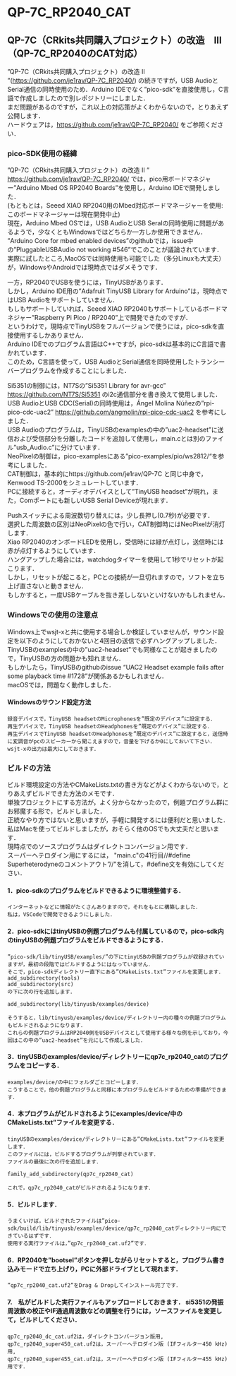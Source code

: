 # QP-7C_RP2040_CAT
## QP-7C（CRkits共同購入プロジェクト）の改造　III （QP-7C_RP2040のCAT対応）

 ”QP-7C（CRkits共同購入プロジェクト）の改造 II ”(https://github.com/je1rav/QP-7C_RP2040/) の続きですが，USB AudioとSerial通信の同時使用のため．Arduino IDEでなく”pico-sdk”を直接使用し，C言語で作成しましたので別レポジトリーにしました．  
まだ問題があるのですが，これ以上の対応策がよくわからないので，とりあえず公開します．  
ハードウェアは，https://github.com/je1rav/QP-7C_RP2040/ をご参照ください．  

### pico-SDK使用の経緯
 ”QP-7C（CRkits共同購入プロジェクト）の改造 II ” https://github.com/je1rav/QP-7C_RP2040/ では，pico用ボードマネジャー”Arduino Mbed OS RP2040 Boards”を使用し，Arduino IDEで開発しました．  
(もともとは，Seeed XIAO RP2040用のMbed対応ボードマネージャーを使用: このボードマネージャーは現在開発中止)  
現在，Arduino Mbed OSでは，USB AudioとUSB Seralの同時使用に問題があるようで，少なくともWindowsではどちらか一方しか使用できません．  
”Arduino Core for mbed enabled devices”のgithubでは，issue中の”PluggableUSBAudio not working #546”でこのことが議論されています．  
実際に試したところ,MacOSでは同時使用も可能でした（多分Linuxも大丈夫）が，WindowsやAndroidでは現時点ではダメそうです．  

一方，RP2040でUSBを使うには，TinyUSBがあります．  
しかし，Arduino IDE用の”Adafruit TinyUSB Library for Arduino”は，現時点ではUSB Audioをサポートしていません．  
もしもサポートしていれば，Seeed XIAO RP2040もサポートしているボードマネジャー”Raspberry Pi Pico / RP2040”上で開発できたのですが．  
というわけで，現時点でTinyUSBをフルバージョンで使うには，pico-sdkを直接使用するしかありません．  
Arduino IDEでのプログラム言語はC++ですが，pico-sdkは基本的にC言語で書かれています．  
このため，C言語を使って，USB AudioとSerial通信を同時使用したトランシーバープログラムを作成することにしました．  

Si5351の制御には，NT7Sの”Si5351 Library for avr-gcc” https://github.com/NT7S/Si5351 のi2c通信部分を書き換えて使用しました．  
USB AudioとUSB CDC(Serial)の同時使用は，Ángel Molina Núñezの”rpi-pico-cdc-uac2” https://github.com/angmolin/rpi-pico-cdc-uac2 を参考にしました．  
USB Audioのプログラムは，TinyUSBのexamplesの中の”uac2-headset”に送信および受信部分を分離したコードを追加して使用し，main.cとは別のファイル”usb_Audio.c”に分けています．  
NeoPixelの制御は，pico-examplesにある”pico-examples/pio/ws2812/“を参考にしました．  
CAT制御は，基本的にhttps://github.com/je1rav/QP-7C と同じ中身で，Kenwood TS-2000をシミュレートしています．  
PCに接続すると，オーディオデバイスとして”TinyUSB headset”が現れ，また，Comポートにも新しいUSB Serial Deviceが現れます．  

Pushスイッチによる周波数切り替えには，少し長押し(0.7秒)が必要です．  
選択した周波数の区別はNeoPixelの色で行い，CAT制御時にはNeoPixelが消灯します．  
Xiao RP2040のオンボードLEDを使用し，受信時には緑が点灯し，送信時には赤が点灯するようにしています．  
ハングアップした場合には，watchdogタイマーを使用して1秒でリセットが起こります．  
しかし，リセットが起こると，PCとの接続が一旦切れますので，ソフトを立ち上げ直さないと動きません．  
もしかすると，一度USBケーブルを抜き差ししないといけないかもしれません．  

### Windowsでの使用の注意点
Windows上でwsjt-xと共に使用する場合しか検証していませんが，サウンド設定を以下のようにしておかないと4回目の送信で必ずハングアップしました．  
TinyUSBのexamplesの中の”uac2-headset”でも同様なことが起きましたので，TinyUSBの方の問題かも知れません．  
もしかしたら，TinyUSBのgithubのissue “UAC2 Headset example fails after some playback time #1728”が関係あるかもしれません．  
macOSでは，問題なく動作しました．  
#### Windowsのサウンド設定方法  
	録音デバイスで，TinyUSB headsetのMicrophonesを”既定のデバイス”に設定する．
	再生デバイスで，TinyUSB headsetのHeadphonesを”既定のデバイス”に設定する．
	再生デバイスでTinyUSB headsetのHeadphonesを”既定のデバイス”に設定すると，送信時に変調音がpcのスピーカーから聞こえますので，音量を下げるか0にしておいて下さい．
	wsjt-xの出力は最大にしておきます．

### ビルドの方法
ビルド環境設定の方法やCMakeLists.txtの書き方などがよくわからないので，とりあえずビルドできた方法のメモです．  
単独プロジェクトにする方法が，よく分からなかったので，例題プログラム群にお邪魔する形で，ビルドしました．  
正統なやり方ではないと思いますが，手軽に開発するには便利だと思いました．  
私はMacを使ってビルドしましたが，おそらく他のOSでも大丈夫だと思います．  
現時点でのソースプログラムはダイレクトコンバージョン用です．  
スーパーヘテロダイン用にするには， "main.c"の41行目//#define Superheterodyneのコメントアウト”//"を消して，#define文を有効にしてください．  
#### 1．pico-sdkのプログラムをビルドできるように環境整備する．  
	インターネットなどに情報がたくさんありますので，それをもとに構築しました．  
	私は，VSCodeで開発できるようにしました．  
#### 2．pico-sdkにはtinyUSBの例題プログラムも付属しているので，pico-sdk内のtinyUSBの例題プログラムをビルドできるようにする．  
	”pico-sdk/lib/tinyUSB/examples/”の下にtinyUSBの例題プログラムが収録されていますが，最初の段階ではビルドするようにはなっていません．  
	そこで，pico-sdkディレクトリー直下にある”CMakeLists.txt”ファイルを変更します．  
	add_subdirectory(tools)  
	add_subdirectory(src)  
	の下に次の行を追加します．  
	
	add_subdirectory(lib/tinyusb/examples/device)   
	
	そうすると，lib/tinyusb/examples/device/ディレクトリー内の種々の例題プログラムもビルドされるようになります．  
	これらの例題プログラムはRP2040側をUSBデバイスとして使用する様々な例を示しており，今回はこの中の”uac2-headset”を元にして作成しました．  
#### 3．tinyUSBのexamples/device/ディレクトリーにqp7c_rp2040_catのプログラムをコピーする．  
	examples/device/の中にフォルダごとコピーします．  
	こうすることで，他の例題プログラムと同様に本プログラムをビルドするための準備ができます．  
#### 4．本プログラムがビルドされるようにexamples/device/中のCMakeLists.txt”ファイルを変更する．  
	tinyUSBのexamples/device/ディレクトリーにある”CMakeLists.txt”ファイルを変更します．  
	このファイルには，ビルドするプログラムが列挙されています．  
	ファイルの最後に次の行を追加します．  
  
	family_add_subdirectory(qp7c_rp2040_cat)  
  
	これで，qp7c_rp2040_catがビルドされるようになります．  
#### 5．ビルドします．
	うまくいけば，ビルドされたファイルは”pico-sdk/build/lib/tinyusb/examples/device/qp7c_rp2040_catディレクトリー内にできているはずです．  
	使用する実行ファイルは，”qp7c_rp2040_cat.uf2”です．  
#### 6．RP2040を”bootsel”ボタンを押しながらリセットすると，プログラム書き込みモードで立ち上げり，PCに外部ドライブとして現れます．  
	”qp7c_rp2040_cat.uf2”をDrag & Dropしてインストール完了です．  
#### 7.　私がビルドした実行ファイルもアップロードしておきます．  si5351の発振周波数の校正やIF通過周波数などの調整を行うには，ソースファイルを変更して，ビルドしてください．  
	qp7c_rp2040_dc_cat.uf2は，ダイレクトコンバージョン版用,  
	qp7c_rp2040_super450_cat.uf2は，スーパーヘテロダイン版 (IFフィルター450 kHz)用,  
	qp7c_rp2040_super455_cat.uf2は，スーパーヘテロダイン版 (IFフィルター455 kHz)用です．  
	
